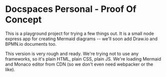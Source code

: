 # Docspaces Personal - Proof Of Concept

This is a playground project for trying a few things out. It is a small node express app for creating Mermaid diagrams -- we'll soon add Draw.io and BPMN.io documents too.

This version is very rough and ready. We're trying not to use any frameworks, so it's plain HTML, plain CSS, plain JS. We're loading Mermaid and Monaco editor from CDN (so we don't even need webpacker or the like).

